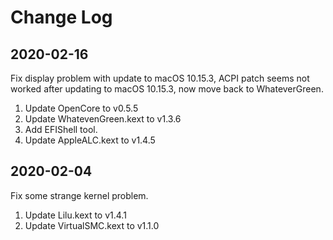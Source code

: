 # Change Log

## 2020-02-16

Fix display problem with update to macOS 10.15.3, ACPI patch seems not worked after updating to macOS 10.15.3, now move back to WhateverGreen.

1. Update OpenCore to v0.5.5
2. Update WhatevenGreen.kext to v1.3.6
3. Add EFIShell tool.
4. Update AppleALC.kext to v1.4.5

## 2020-02-04

Fix some strange kernel problem.

1. Update Lilu.kext to v1.4.1
2. Update VirtualSMC.kext to v1.1.0
